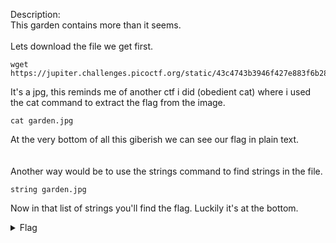 Description:  
This garden contains more than it seems.  
<br />
Lets download the file we get first.
```
wget https://jupiter.challenges.picoctf.org/static/43c4743b3946f427e883f6b286f47467/garden.jpg
```
It's a jpg, this reminds me of another ctf i did (obedient cat) where i used the cat command to extract the flag from the image.  

```
cat garden.jpg
```
At the very bottom of all this giberish we can see our flag in plain text.  
<br />
<br />
Another way would be to use the strings command to find strings in the file.
```
string garden.jpg
```
Now in that list of strings you'll find the flag. Luckily it's at the bottom.

<details><summary>Flag</summary>
  picoCTF{more_than_m33ts_the_3y3657BaB2C}
</details>